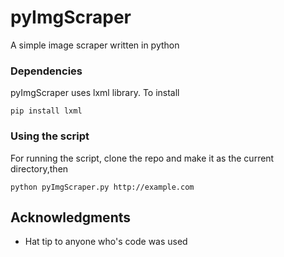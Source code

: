 # pyImgScraper
A simple image scraper written in python

### Dependencies

pyImgScraper uses lxml library. To install

```
pip install lxml
```

### Using the script

For running the script, clone the repo and make it as the current directory,then

```
python pyImgScraper.py http://example.com
```

## Acknowledgments

* Hat tip to anyone who's code was used



